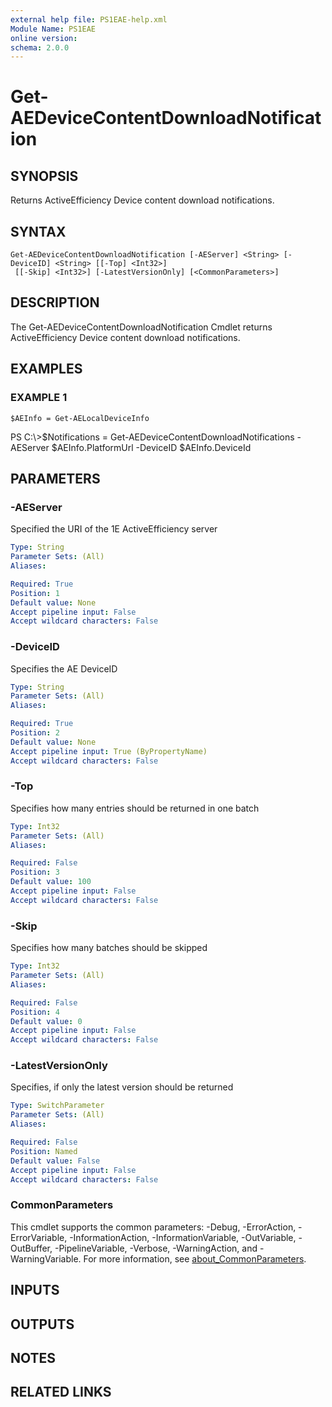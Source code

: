```yaml
---
external help file: PS1EAE-help.xml
Module Name: PS1EAE
online version:
schema: 2.0.0
---
```


# Get-AEDeviceContentDownloadNotification

## SYNOPSIS
Returns ActiveEfficiency Device content download notifications.

## SYNTAX

```
Get-AEDeviceContentDownloadNotification [-AEServer] <String> [-DeviceID] <String> [[-Top] <Int32>]
 [[-Skip] <Int32>] [-LatestVersionOnly] [<CommonParameters>]
```

## DESCRIPTION
The Get-AEDeviceContentDownloadNotification Cmdlet returns ActiveEfficiency Device content download notifications.

## EXAMPLES

### EXAMPLE 1
```
$AEInfo = Get-AELocalDeviceInfo
```

PS C:\\\>$Notifications = Get-AEDeviceContentDownloadNotifications -AEServer $AEInfo.PlatformUrl -DeviceID $AEInfo.DeviceId

## PARAMETERS

### -AEServer
Specified the URI of the 1E ActiveEfficiency server

```yaml
Type: String
Parameter Sets: (All)
Aliases:

Required: True
Position: 1
Default value: None
Accept pipeline input: False
Accept wildcard characters: False
```

### -DeviceID
Specifies the AE DeviceID

```yaml
Type: String
Parameter Sets: (All)
Aliases:

Required: True
Position: 2
Default value: None
Accept pipeline input: True (ByPropertyName)
Accept wildcard characters: False
```

### -Top
Specifies how many entries should be returned in one batch

```yaml
Type: Int32
Parameter Sets: (All)
Aliases:

Required: False
Position: 3
Default value: 100
Accept pipeline input: False
Accept wildcard characters: False
```

### -Skip
Specifies how many batches should be skipped

```yaml
Type: Int32
Parameter Sets: (All)
Aliases:

Required: False
Position: 4
Default value: 0
Accept pipeline input: False
Accept wildcard characters: False
```

### -LatestVersionOnly
Specifies, if only the latest version should be returned

```yaml
Type: SwitchParameter
Parameter Sets: (All)
Aliases:

Required: False
Position: Named
Default value: False
Accept pipeline input: False
Accept wildcard characters: False
```

### CommonParameters
This cmdlet supports the common parameters: -Debug, -ErrorAction, -ErrorVariable, -InformationAction, -InformationVariable, -OutVariable, -OutBuffer, -PipelineVariable, -Verbose, -WarningAction, and -WarningVariable. For more information, see [about_CommonParameters](http://go.microsoft.com/fwlink/?LinkID=113216).

## INPUTS

## OUTPUTS

## NOTES

## RELATED LINKS

